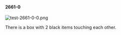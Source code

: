 #### 2661-0
![test-2661-0-0.png](https://github.com/lil-lab/nlvr/raw/master/nlvr/test/images/4/test-2661-0-0.png "test-2661-0-0.png")

There is a box with 2 black items touching each other.